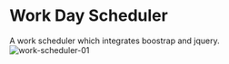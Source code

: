# Work Day Scheduler 
A work scheduler which integrates boostrap and jquery. 
![work-scheduler-01](https://user-images.githubusercontent.com/98191294/158083381-6f54b906-fd86-4aba-b935-df3ccb44a5a4.PNG)
